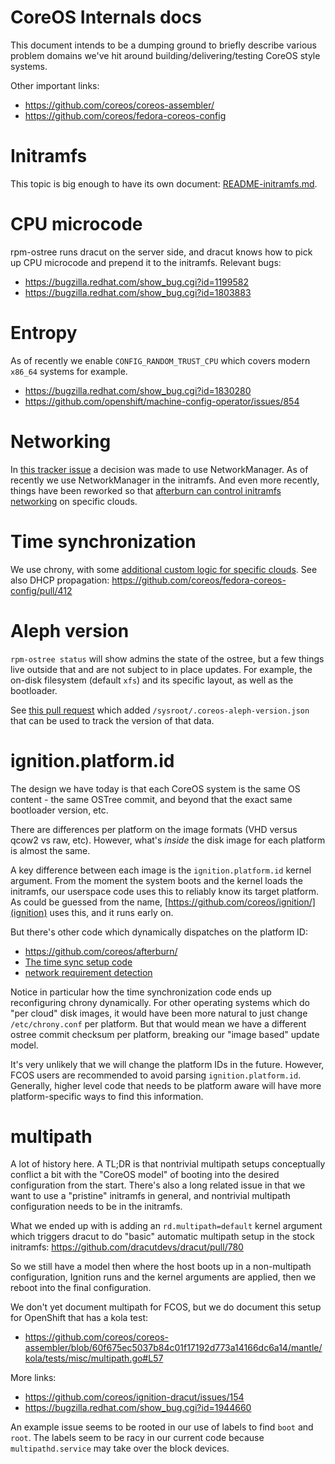 # CoreOS Internals docs

This document intends to be a dumping ground to briefly describe various problem domains we've hit around building/delivering/testing CoreOS style systems.

Other important links:

 - https://github.com/coreos/coreos-assembler/
 - https://github.com/coreos/fedora-coreos-config

# Initramfs 

This topic is big enough to have its own document: [README-initramfs.md](README-initramfs.md).

# CPU microcode

rpm-ostree runs dracut on the server side, and dracut knows how to pick up CPU microcode and prepend it to the initramfs.  Relevant bugs:

- https://bugzilla.redhat.com/show_bug.cgi?id=1199582
- https://bugzilla.redhat.com/show_bug.cgi?id=1803883

# Entropy

As of recently we enable `CONFIG_RANDOM_TRUST_CPU` which covers modern `x86_64` systems for example.

- https://bugzilla.redhat.com/show_bug.cgi?id=1830280
- https://github.com/openshift/machine-config-operator/issues/854

# Networking

In [this tracker issue](https://github.com/coreos/fedora-coreos-tracker/issues/24) a decision was made to use NetworkManager.  As of recently we use NetworkManager in the initramfs.  And even more recently, things have been reworked so that [afterburn can control initramfs networking](https://github.com/coreos/afterburn/pull/404) on specific clouds.

# Time synchronization

We use chrony, with some [additional custom logic for specific clouds](https://github.com/coreos/fedora-coreos-config/blob/faf387eac89d14924a1e2021d2093d0cdb8af8b3/overlay.d/20platform-chrony/usr/lib/systemd/system-generators/coreos-platform-chrony).
See also DHCP propagation: https://github.com/coreos/fedora-coreos-config/pull/412

# Aleph version

`rpm-ostree status` will show admins the state of the ostree, but a few things live outside that and are not subject to in place updates.  For example, the on-disk filesystem (default `xfs`) and its specific layout, as well as the bootloader.

See [this pull request](https://github.com/coreos/coreos-assembler/pull/768/commits/2701e91838e18d3eac0694fd0a5f003befcfb218) which added `/sysroot/.coreos-aleph-version.json` that can be used to track the version of that data.

# ignition.platform.id

The design we have today is that each CoreOS system is the same OS content - the same OSTree commit,
and beyond that the exact same bootloader version, etc.

There are differences per platform on the image formats (VHD versus qcow2 vs raw, etc).  However,
what's *inside* the disk image for each platform is almost the same.

A key difference between each image is the `ignition.platform.id` kernel argument.  From the
moment the system boots and the kernel loads the initramfs, our userspace code uses this
to reliably know its target platform.  As could be guessed from the name, [https://github.com/coreos/ignition/](ignition)
uses this, and it runs early on.

But there's other code which dynamically dispatches on the platform ID:

- https://github.com/coreos/afterburn/
- [The time sync setup code](https://github.com/coreos/fedora-coreos-config/blob/d87b52bc6a90b53e1afeab2731b52612d5e3bbc0/tests/kola/chrony/coreos-platform-chrony-generator#L9)
- [network requirement detection](https://github.com/coreos/fedora-coreos-config/blob/d87b52bc6a90b53e1afeab2731b52612d5e3bbc0/overlay.d/05core/usr/lib/dracut/modules.d/35coreos-network/coreos-enable-network.service#L13)

Notice in particular how the time synchronization code ends up reconfiguring chrony dynamically.
For other operating systems which do "per cloud" disk images, it would have been more
natural to just change `/etc/chrony.conf` per platform.  But that would mean we have a different
ostree commit checksum per platform, breaking our "image based" update model.

It's very unlikely that we will change the platform IDs in the future.  However, FCOS users are recommended
to avoid parsing `ignition.platform.id`.  Generally, higher level code that needs to be
platform aware will have more platform-specific ways to find this information.

# multipath

A lot of history here.  A TL;DR is that nontrivial multipath setups conceptually conflict
a bit with the "CoreOS model" of booting into the desired configuration from the start.
There's also a long related issue in that we want to use a "pristine" initramfs in
general, and nontrivial multipath configuration needs to be in the initramfs.

What we ended up with is adding an `rd.multipath=default` kernel argument which 
triggers dracut to do "basic" automatic multipath setup in the stock initramfs:
https://github.com/dracutdevs/dracut/pull/780

So we still have a model then where the host boots up in a non-multipath
configuration, Ignition runs and the kernel arguments are applied, then we reboot into the
final configuration.

We don't yet document multipath for FCOS, but we do document this setup for
OpenShift that has a kola test:

- https://github.com/coreos/coreos-assembler/blob/60f675ec5037b84c01f17192d773a14166dc6a14/mantle/kola/tests/misc/multipath.go#L57

More links:

- https://github.com/coreos/ignition-dracut/issues/154
- https://bugzilla.redhat.com/show_bug.cgi?id=1944660


An example issue seems to be rooted in our use of labels to find `boot`
and `root`. The labels seem to be racy in our current code because
`multipathd.service` may take over the block devices.
